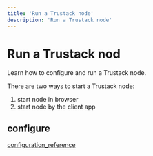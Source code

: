 ```yaml
---
title: 'Run a Trustack node'
description: 'Run a Trustack node'
---
```


# Run a Trustack nod

Learn how to configure and run a Trustack node.

There are two ways to start a Trustack node:

1.  start node in browser
2.  start node by the client app

## configure

[configuration_reference](../reference/configuration_reference.md)
